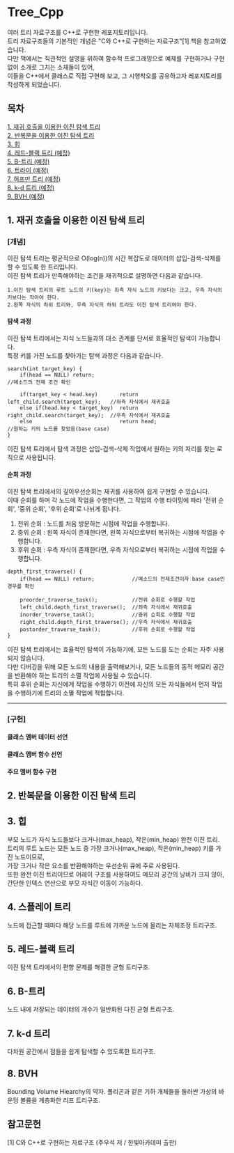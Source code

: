 # Tree_Cpp
여러 트리 자료구조를 C++로 구현한 레포지토리입니다.  
트리 자료구조들의 기본적인 개념은 "C와 C++로 구현하는 자료구조"[1] 책을 참고하였습니다.  
다만 책에서는 직관적인 설명을 위하여 함수적 프로그래밍으로 예제를 구현하거나 구현 없이 소개로 그치는 소재들이 있어,  
이들을 C++에서 클래스로 직접 구현해 보고, 그 시행착오를 공유하고자 레포지토리를 작성하게 되었습니다.  


## 목차  
[1. 재귀 호출을 이용한 이진 탐색 트리](##-1.-재귀-호출을-이용한-이진-탐색-트리)  
[2. 반복문을 이용한 이진 탐색 트리](##-2.-반복문을-이용한-이진-탐색-트리)  
[3. 힙](##-3.-힙)  
[4. 레드-블랙 트리 (예정)](##-4.-레드-블랙-트리)  
[5. B-트리 (예정)](##-5.-B-트리)  
[6. 트라이 (예정)](##-6.-트라이)  
[7. 허프만 트리 (예정)](##-7.-허프만-트리)  
[8. k-d 트리 (예정)](##-8.-k-d-트리)  
[9. BVH (예정)](##-9.-BVH)  


## 1. 재귀 호출을 이용한 이진 탐색 트리
### [개념]
이진 탐색 트리는 평균적으로 O(log(n))의 시간 복잡도로 데이터의 삽입-검색-삭제를 할 수 있도록 한 트리입니다.  
이진 탐색 트리가 만족해야하는 조건을 재귀적으로 설명하면 다음과 같습니다.

    1.이진 탐색 트리의 루트 노드의 키(key)는 좌측 자식 노드의 키보다는 크고, 우측 자식의 키보다는 작아야 한다.
    2.왼쪽 자식의 하위 트리와, 우측 자식의 하위 트리도 이진 탐색 트리여야 한다.

#### 탐색 과정
이진 탐색 트리에서는 자식 노드들과의 대소 관계를 단서로 효율적인 탐색이 가능합니다.  
특정 키를 가진 노드를 찾아가는 탐색 과정은 다음과 같습니다.  
```
search(int target_key) {
    if(head == NULL) return;                                                //메소드의 전제 조건 확인

    if(target_key < head.key)       return left_child.search(target_key);   //좌측 자식에서 재귀호출
    else if(head.key < target_key)  return right_child.search(target_key);  //우측 자식에서 재귀호출
    else                            return head;                            //원하는 키의 노드를 찾았음(base case)
}
```
이진 탐색 트리에서 탐색 과정은 삽입-검색-삭제 작업에서 원하는 키의 자리를 찾는 로직으로 사용됩니다.

#### 순회 과정
이진 탐색 트리에서의 깊이우선순회는 재귀를 사용하여 쉽게 구현할 수 있습니다.  
이때 순회를 하며 각 노드에 작업을 수행한다면, 그 작업의 수행 타이밍에 따라 '전위 순회', '중위 순회', '후위 순회'로 나뉘게 됩니다.
1. 전위 순회 : 노드를 처음 방문하는 시점에 작업을 수행합니다.  
2. 중위 순회 : 왼쪽 자식이 존재한다면, 왼쪽 자식으로부터 복귀하는 시점에 작업을 수행합니다.  
3. 후위 순회 : 우측 자식이 존재한다면, 우측 자식으로부터 복귀하는 시점에 작업을 수행합니다.  
```
depth_first_traverse() {
    if(head == NULL) return;            //메소드의 전제조건이자 base case인 경우를 확인

    preorder_traverse_task();           //전위 순회로 수행할 작업
    left_child.depth_first_traverse();  //좌측 자식에서 재귀호출
    inorder_traverse_task();            //중위 순회로 수행할 작업
    right_child.depth_first_traverse(); //우측 자식에서 재귀호출
    postorder_traverse_task();          //후위 순회로 수행할 작업
}
```
이진 탐색 트리에서는 효율적인 탐색이 가능하기에, 모든 노드를 도는 순회는 자주 사용되지 않습니다.  
다만 디버깅을 위해 모든 노드의 내용을 출력해보거나, 모든 노드들의 동적 메모리 공간을 반환해야 하는 트리의 소멸 작업에 사용될 수 있습니다.  
특히 후위 순회는 자신에게 작업을 수행하기 이전에 자신의 모든 자식들에서 먼저 작업을 수행하기에 트리의 소멸 작업에 적합합니다.

---

### [구현]
#### 클래스 멤버 데이터 선언
#### 클래스 멤버 함수 선언
#### 주요 멤버 함수 구현

## 2. 반복문을 이용한 이진 탐색 트리

## 3. 힙
부모 노드가 자식 노드들보다 크거나(max_heap), 작은(min_heap) 완전 이진 트리.  
트리의 루트 노드는 모든 노드 중 가장 크거나(max_heap), 작은(min_heap) 키를 가진 노드이므로,  
가장 크거나 작은 요소를 반환해야하는 우선순위 큐에 주로 사용된다.  
또한 완전 이진 트리이므로 어레이 구조를 사용하여도 메모리 공간의 낭비가 크지 않아, 간단한 인덱스 연산으로 부모 자식간 이동이 가능하다.

## 4. 스플레이 트리 
노드에 접근할 때마다 해당 노드를 루트에 가까운 노드에 올리는 자체조정 트리구조.  

## 5. 레드-블랙 트리
이진 탐색 트리에서의 편향 문제를 해결한 균형 트리구조.
 
## 6. B-트리
노드 내에 저장되는 데이터의 개수가 일반화된 다진 균형 트리구조.

## 7. k-d 트리
다차원 공간에서 점들을 쉽게 탐색할 수 있도록한 트리구조.

## 8. BVH
Bounding Volume Hiearchy의 약자. 폴리곤과 같은 기하 개체들을 둘러싼 가상의 바운딩 볼륨을 계층화한 리프 트리구조.

## 참고문헌
[1] C와 C++로 구현하는 자료구조 (주우석 저 / 한빛아카데미 출판)



